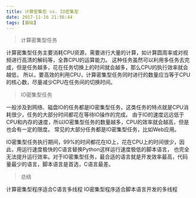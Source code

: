 ```yaml
---
title: 计算密集型 vs. IO密集型
date: 2017-11-16 21:56:44
tags: [基础]
---
```


> 计算密集型任务

计算密集型任务主要消耗CPU资源，需要进行大量的计算，如计算圆周率或对视频进行高清的解码等，全靠CPU的运算能力。
这种任务虽然可以利用多任务去完成，但是任务越多，花在任务切换上的时间就会越多，那么CPU的执行效率就会越低，
所以，要高效的利用CPU，计算密集型任务同时进行的数量应当等于CPU的核心数，尽量减少CPU在任务间的切换时间。

> IO密集型任务

一般涉及到网络、磁盘IO的任务都是IO密集型任务，这类任务的特点就是CPU消耗很少，任务的大部分时间都花在等待IO操作的完成。
由于IO的速度远远低于CPU和内存的速度，所以IO密集型任务的数量越多，CPU的效率就会越高，但是也会有一定的限度。
常见的大部分任务都是IO密集型任务，比如Web应用。

IO密集型任务执行期间，99%的时间都花在IO上，花在CPU上的时间很少，因此，用运行速度极快的C语言替换Python这样运行速度极低的脚本语言，
也完全无法提升运行效率。对于IO密集型任务，最合适的语言就是开发效率最高，代码量最少的语言，脚本语言是首选，C语言最差。

> 总结

计算密集型程序适合C语言多线程
IO密集型程序适合脚本语言开发的多线程
